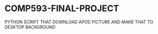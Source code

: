 # COMP593-FINAL-PROJECT
 PYTHON SCRIPT THAT DOWNLOAD APOD PICTURE AND MAKE THAT TO DESKTOP BACKGROUND
